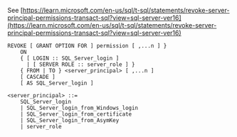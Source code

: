 See [https://learn.microsoft.com/en-us/sql/t-sql/statements/revoke-server-principal-permissions-transact-sql?view=sql-server-ver16](https://learn.microsoft.com/en-us/sql/t-sql/statements/revoke-server-principal-permissions-transact-sql?view=sql-server-ver16)
```
REVOKE [ GRANT OPTION FOR ] permission [ ,...n ] }   
    ON   
    { [ LOGIN :: SQL_Server_login ]  
      | [ SERVER ROLE :: server_role ] }   
    { FROM | TO } <server_principal> [ ,...n ]  
    [ CASCADE ]  
    [ AS SQL_Server_login ]   
  
<server_principal> ::=   
    SQL_Server_login  
    | SQL_Server_login_from_Windows_login   
    | SQL_Server_login_from_certificate   
    | SQL_Server_login_from_AsymKey     
    | server_role
```
